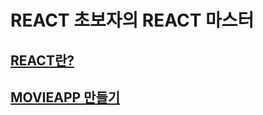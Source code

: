 REACT 초보자의 REACT 마스터
==========================

## [REACT란?](https://github.com/DongGeon0908/Movie_APP/blob/master/whatIsReact.md)
## [MOVIEAPP 만들기](https://github.com/DongGeon0908/Movie_APP/blob/master/MovieApp.md)